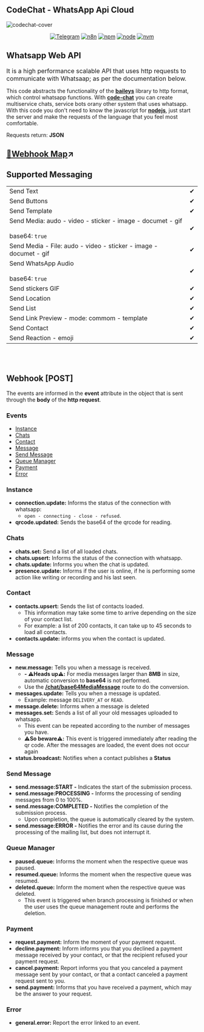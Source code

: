 ## CodeChat - WhatsApp Api Cloud

![codechat-cover](https://api.codechat.rest/img/cover.png)

<div align="center">

[![Telegram](https://img.shields.io/badge/Group-Telegram-%2333C1FF)](https://t.me/codechatBR)
[![n8n](https://img.shields.io/badge/n8n--node-codechat-red)](https://github.com/code-chat-br/n8n-node-codechat)
[![npm](https://img.shields.io/badge/npm-8.16.0-lightgrey)](https://docs.npmjs.com/)
[![node](https://img.shields.io/badge/node-^16.17.0-%3C873A)](https://nodejs.org/)
[![nvm](https://img.shields.io/badge/nvm-nodejs-%3C873A)](https://github.com/nvm-sh/nvm#installing-and-updating)

</div>

## Whatsapp Web API

<font size='3'>It is a high performance scalable API that uses http requests to communicate with Whatsaap; as per the documentation below.</font>

This code abstracts the functionality of the **[baileys](https://github.com/adiwajshing/Baileys)** library to http format, which control whatsapp functions.
With **[code-chat](https://api.codechat.rest)** you can create multiservice chats, service bots orany other system that uses whatsapp.
With this code you don't need to know the javascript for **[nodejs](https://nodejs.org/pt-br/)**, just start the server and make the requests of the language that you feel most comfortable.

Requests return: <strong>JSON</strong>

## [🔗Webhook Map](./webhook-map/README.md)↗️

## Supported Messaging

|     |   |
|-----|---|
| Send Text | ✔ |
| Send Buttons | ✔ |
| Send Template | ✔ |
| Send Media: audo - video - sticker - image - documet - gif <br></br>base64: ```true``` | ✔ |
| Send Media - File: audo - video - sticker - image - documet - gif | ✔ |
| Send WhatsApp Audio <br></br>base64: ```true``` | ✔ |
| Send stickers GIF | ✔ |
| Send Location | ✔ |
| Send List | ✔ |
| Send Link Preview - mode: commom - template | ✔ |
| Send Contact | ✔ |
| Send Reaction - emoji | ✔ |
<br></br>

## Webhook \[POST\]

The events are informed in the **event** attribute in the object that is sent through the **body** of the **http request**.

### Events

* [Instance](#instance)
* [Chats](#chats)
* [Contact](#contact)
* [Message](#message)
* [Send Message](#send-message)
* [Queue Manager](#queue-manager)
* [Payment](#payment)
* [Error](#error)

### Instance
  - **connection.update:** Informs the status of the connection with whatsapp:
    - `open - connecting - close - refused`.
  - **qrcode.updated:** Sends the base64 of the qrcode for reading.

### Chats
  - **chats.set:** Send a list of all loaded chats.
  - **chats.upsert:** Informs the status of the connection with whatsapp.
  - **chats.update:** Informs you when the chat is updated.
  - **presence.update:** Informs if the user is online, if he is performing some action like writing or recording and his last seen.

### Contact
  - **contacts.upsert:** Sends the list of contacts loaded.
    * This information may take some time to arrive depending on the size of your contact list.
    * For example: a list of 200 contacts, it can take up to 45 seconds to load all contacts.
  - **contacts.update:** informs you when the contact is updated.

### Message
  - **new.message:** Tells you when a message is received.
    * **- ⚠️Heads up⚠️:** For media messages larger than **8MB** in size, automatic conversion to **base64** is not performed.
    * Use the **[/chat/base64MediaMessage](https://api.codechat.rest/codechat/chat-controller-base-64-message-media-by-attr)** route to do the conversion.
  - **messages.update:**  Tells you when a message is updated.
    * Example: message ```DELIVERY_AT``` or ```READ```.
  - **message.delete:** Informs when a message is deleted
  - **messages.set:** Sends a list of all your old messages uploaded to whatsapp.
    * This event can be repeated according to the number of messages you have.
    * ⚠️**So beware⚠️:** This event is triggered immediately after reading the qr code. After the messages are loaded, the event does not occur again
  - **status.broadcast:** Notifies when a contact publishes a **Status**

### Send Message
  - **send.message:START -**  Indicates the start of the submission process.
  - **send.message:PROCESSING -** Informs the processing of sending messages from 0 to 100%.
  - **send.message:COMPLETED -** Notifies the completion of the submission process.
    * Upon completion, the queue is automatically cleared by the system.
  - **send.message:ERROR -** Notifies the error and its cause during the processing of the mailing list, but does not interrupt it.

### Queue Manager
  - **paused.queue:** Informs the moment when the respective queue was paused.
  - **resumed.queue:** Informs the moment when the respective queue was resumed.
  - **deleted.queue:** Inform the moment when the respective queue was deleted.
    * This event is triggered when branch processing is finished or when the user uses the queue management route and performs the deletion.

### Payment
  - **request.payment:** Inform the moment of your payment request.
  - **decline.payment:** Inform informs you that you declined a payment message received by your contact, or that the recipient refused your payment request.
  - **cancel.payment:** Report informs you that you canceled a payment message sent by your contact, or that a contact canceled a payment request sent to you.
  - **send.payment:** Informs that you have received a payment, which may be the answer to your request.

### Error
  - **general.error:** Report the error linked to an event.
